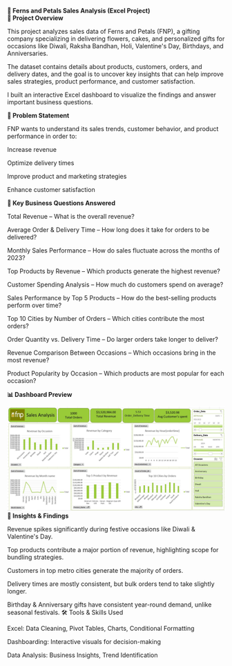 **🌸 Ferns and Petals Sales Analysis (Excel Project)**
<br>**📌 Project Overview**

This project analyzes sales data of Ferns and Petals (FNP), a gifting company specializing in delivering flowers, cakes, and personalized gifts for occasions like Diwali, Raksha Bandhan, Holi, Valentine's Day, Birthdays, and Anniversaries.

The dataset contains details about products, customers, orders, and delivery dates, and the goal is to uncover key insights that can help improve sales strategies, product performance, and customer satisfaction.

I built an interactive Excel dashboard to visualize the findings and answer important business questions.

**🎯 Problem Statement**

FNP wants to understand its sales trends, customer behavior, and product performance in order to:

Increase revenue

Optimize delivery times

Improve product and marketing strategies

Enhance customer satisfaction

**📝 Key Business Questions Answered**

Total Revenue – What is the overall revenue?

Average Order & Delivery Time – How long does it take for orders to be delivered?

Monthly Sales Performance – How do sales fluctuate across the months of 2023?

Top Products by Revenue – Which products generate the highest revenue?

Customer Spending Analysis – How much do customers spend on average?

Sales Performance by Top 5 Products – How do the best-selling products perform over time?

Top 10 Cities by Number of Orders – Which cities contribute the most orders?

Order Quantity vs. Delivery Time – Do larger orders take longer to deliver?

Revenue Comparison Between Occasions – Which occasions bring in the most revenue?

Product Popularity by Occasion – Which products are most popular for each occasion?

**📊 Dashboard Preview**

![image alt](https://github.com/shitalw103/FNP-Excel-Project/blob/38dd5bc7608d07cddb5595f7998222d5a4495e28/FNP-Screenshot%202025-08-16%20225821.jpg)
**🔑 Insights & Findings**

Revenue spikes significantly during festive occasions like Diwali & Valentine's Day.

Top products contribute a major portion of revenue, highlighting scope for bundling strategies.

Customers in top metro cities generate the majority of orders.

Delivery times are mostly consistent, but bulk orders tend to take slightly longer.

Birthday & Anniversary gifts have consistent year-round demand, unlike seasonal festivals.
🛠 Tools & Skills Used

Excel: Data Cleaning, Pivot Tables, Charts, Conditional Formatting

Dashboarding: Interactive visuals for decision-making

Data Analysis: Business Insights, Trend Identification
